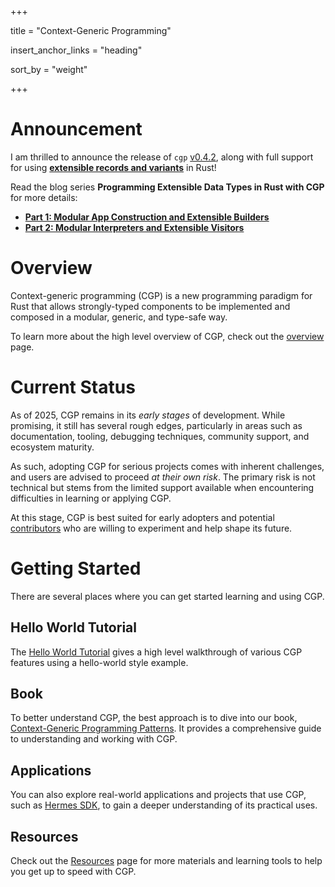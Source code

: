 +++

title = "Context-Generic Programming"

insert_anchor_links = "heading"

sort_by = "weight"

+++

# Announcement

I am thrilled to announce the release of `cgp` [v0.4.2](https://github.com/contextgeneric/cgp/releases/tag/v0.4.2), along with full support for using [**extensible records and variants**](/blog/extensible-datatypes-part-1/) in Rust!

Read the blog series **Programming Extensible Data Types in Rust with CGP** for more details:

- [**Part 1: Modular App Construction and Extensible Builders**](/blog/extensible-datatypes-part-1/)
- [**Part 2: Modular Interpreters and Extensible Visitors**](/blog/extensible-datatypes-part-2/)

# Overview

Context-generic programming (CGP) is a new programming paradigm for Rust that allows strongly-typed components to be implemented and composed in a modular, generic, and type-safe way.

To learn more about the high level overview of CGP, check out the [overview](/overview) page.

# Current Status

As of 2025, CGP remains in its _early stages_ of development. While promising, it still has several rough edges, particularly in areas such as documentation, tooling, debugging techniques, community support, and ecosystem maturity.

As such, adopting CGP for serious projects comes with inherent challenges, and users are advised to proceed _at their own risk_. The primary risk is not technical but stems from the limited support available when encountering difficulties in learning or applying CGP.

At this stage, CGP is best suited for early adopters and potential [contributors](/overview/#contribution) who are willing to experiment and help shape its future.

# Getting Started

There are several places where you can get started learning and using CGP.

## Hello World Tutorial

The [Hello World Tutorial](/tutorials/hello) gives a high level walkthrough of various CGP features using a hello-world style example.

## Book

To better understand CGP, the best approach is to dive into our book, [Context-Generic Programming Patterns](https://patterns.contextgeneric.dev/). It provides a comprehensive guide to understanding and working with CGP.

## Applications

You can also explore real-world applications and projects that use CGP, such as [Hermes SDK](https://github.com/informalsystems/hermes-sdk/), to gain a deeper understanding of its practical uses.

## Resources

Check out the [Resources](/resources) page for more materials and learning tools to help you get up to speed with CGP.
